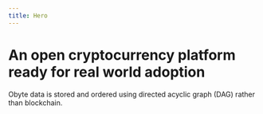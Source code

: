 ```yaml
---
title: Hero
---
```


# An open cryptocurrency platform ready for real world adoption
Obyte data is stored and ordered using directed acyclic graph (DAG) rather than blockchain.
